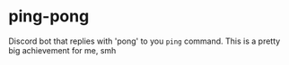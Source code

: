 # ping-pong

Discord bot that replies with 'pong' to you `ping` command.
This is a pretty big achievement for me, smh
